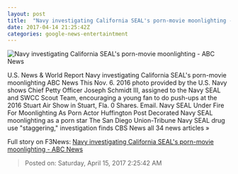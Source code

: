 ```yaml
---
layout: post
title:  "Navy investigating California SEAL's porn-movie moonlighting - ABC News"
date: 2017-04-14 21:25:42Z
categories: google-news-entertaintment
---
```


![Navy investigating California SEAL's porn-movie moonlighting - ABC News](http://a.abcnews.com/images/International/AP-navy-seal-jt-170415_16x9_992.jpg)

U.S. News & World Report Navy investigating California SEAL's porn-movie moonlighting ABC News This Nov. 6. 2016 photo provided by the U.S. Navy shows Chief Petty Officer Joseph Schmidt III, assigned to the Navy SEAL and SWCC Scout Team, encouraging a young fan to do push-ups at the 2016 Stuart Air Show in Stuart, Fla. 0 Shares. Email. Navy SEAL Under Fire For Moonlighting As Porn Actor Huffington Post Decorated Navy SEAL moonlighting as a porn star The San Diego Union-Tribune Navy SEAL drug use "staggering," investigation finds CBS News all 34 news articles »


Full story on F3News: [Navy investigating California SEAL's porn-movie moonlighting - ABC News](http://www.f3nws.com/n/TSJGVG)

> Posted on: Saturday, April 15, 2017 2:25:42 AM
